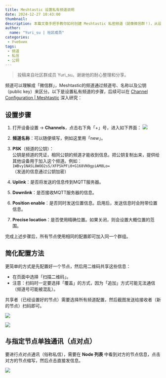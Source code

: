 ```yaml
---
title: Meshtastic 设置私有频道说明
date: 2024-12-27 10:43:00
thumbnail: 
description: 本篇文章手把手教你如何创建 Meshtastic 私密频道（就像微信群！），从设置频道名称到配置公钥（PSK），一步到位，保证你的通信安全可靠。更厉害的是，还提供了二维码分享频道配置的简化方法，让新设备加入网络简单快捷！
author:
  name: "Yuri_su | 社区成员"
categories:
 - Учебник
tags:
 - 频道
 - 私信
 - 公钥
---
```


> 投稿来自社区群成员 Yuri_su。谢谢他的耐心整理和分享。

频道可以理解成「微信群」，Meshtastic的频道通过频道号、名称以及公钥（public key）来区分。以下是设置私有频道的步骤，后续可以在 [Channel Configuration | Meshtastic](https://meshtastic.org/) 深入研究：

## 设置步骤

1. 打开设备设置 -> **Channels**，点击右下角「+」号，进入如下界面：
  ![](./meshtastic-private-channel-setup/create-private-channel-meshtastic-china.webp)

2. **频道名称**：可以随便填写，例如这里用「new」。

3. **PSK**（频道的公钥）：  
   公钥是频道的凭证，相同公钥的频道才能收到信息。把公钥复制出来，提供给其他设备用于加入这个频道。例如：  
   `1WBvy1NASL8WOO2sS/XFPSkPFi0+G168VN9gpiAM8Lo=`  
   （发送的信息通过公钥加密）

4. **Uplink**：是否将发送的信息传到MQTT服务器。

5. **Downlink**：是否接收MQTT服务器的信息。

6. **Position enable**：是否同时发送位置信息。启用后，发送信息时会附带位置信息。

7. **Precise location**：是否使用精确位置。如果关闭，则会设置大概位置的范围。

完成上述步骤后，所有节点使用相同的配置即可加入同一个群组。

## 简化配置方法

更简单的方式是先配置好一个节点，然后用二维码共享这些信息：  
- 在页面中选择「扫描二维码」。  
- 注意：扫码时一定要选择「覆盖」的方式，因为「追加」方式可能无法通信（频道号可能被混乱）。  

共享者（已经设置好的节点）需要选择所有频道配置，然后截图发送给接收者（新的节点）扫码即可。

![](./meshtastic-private-channel-setup/private-channel-qr-code-meshtastic-china.webp)

![](./meshtastic-private-channel-setup/private-channel-import-meshtastic-china.webp)

## 与指定节点单独通讯（点对点）

要进行点对点通讯（俗称私信），需要在 **Node 列表** 中看到对方的节点信息，点击对方的节点缩写，然后点击直接发信息。

![](./meshtastic-private-channel-setup/send-direct-message-meshtastic-china-android.webp)
